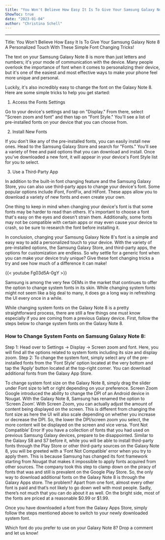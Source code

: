 ```yaml
---
title: "You Won't Believe How Easy It Is To Give Your Samsung Galaxy Note 8 A Personalized Touch With These Simple Font Changing Tricks!"
ShowToc: true 
date: "2023-01-04"
author: "Christina Schell"
---
```

*****
Title: You Won't Believe How Easy It Is To Give Your Samsung Galaxy Note 8 A Personalized Touch With These Simple Font Changing Tricks!

The text on your Samsung Galaxy Note 8 is more than just letters and numbers; it's your mode of communication with the device. Many people overlook the importance of font when it comes to personalizing their device, but it's one of the easiest and most effective ways to make your phone feel more unique and personal.

Luckily, it's also incredibly easy to change the font on the Galaxy Note 8. Here are some simple tricks to help you get started:

1. Access the Fonts Settings

Go to your device's settings and tap on "Display." From there, select "Screen zoom and font" and then tap on "Font Style." You'll see a list of pre-installed fonts on your device that you can choose from.

2. Install New Fonts

If you don't like any of the pre-installed fonts, you can easily install new ones. Head to the Samsung Galaxy Store and search for "Fonts." You'll see a variety of free and paid options that you can download and install. Once you've downloaded a new font, it will appear in your device's Font Style list for you to select.

3. Use a Third-Party App

In addition to the built-in font changing feature and the Samsung Galaxy Store, you can also use third-party apps to change your device's font. Some popular options include iFont, FontFix, and HiFont. These apps allow you to download a variety of new fonts and even create your own.

One thing to keep in mind when changing your device's font is that some fonts may be harder to read than others. It's important to choose a font that's easy on the eyes and doesn't strain them. Additionally, some fonts may not be compatible with certain apps or may even cause your device to crash, so be sure to research the font before installing it.

In conclusion, changing your Samsung Galaxy Note 8's font is a simple and easy way to add a personalized touch to your device. With the variety of pre-installed options, the Samsung Galaxy Store, and third-party apps, the options for customization are endless. So why settle for a generic font when you can make your device truly unique? Give these font changing tricks a try and see how much of a difference it can make!

{{< youtube Fg03d5A-0gY >}} 



Samsung is among the very few OEMs in the market that continues to offer the option to change system fonts in its skin. While changing system fonts might not seem like a big deal to many, it does go a long way in refreshing the UI every once in a while.

While changing system fonts on the Galaxy Note 8 is a pretty straightforward process, there are still a few things one must know especially if you are coming from a previous Galaxy device. First, follow the steps below to change system fonts on the Galaxy Note 8.

 
### How to Change System Fonts on Samsung Galaxy Note 8:


Step 1: Head over to Settings -> Display -> Screen zoom and font. Here, you will find all the options related to system fonts including its size and display zoom.
Step 2: To change the system font, simply select any of the pre-installed fonts from the ‘Font Style’ option located at the very bottom and tap the ‘Apply’ button located at the top-right corner. You can download additional fonts from the Galaxy App Store.

To change system font size on the Galaxy Note 8, simply drag the slider under Font size to left or right depending on your preference.
Screen Zoom
Google introduced the ability to change the DPI of an Android device in Nougat. With the Galaxy Note 8, Samsung has renamed the option to ‘Screen Zoom’.
With Screen Zoom, you can actually adjust the amount of content being displayed on the screen. This is different from changing the font size as here the UI will also scale depending on whether you increase or decrease the DPI. So, the lower the DPI/screen zoom you select, the more content will be displayed on the screen and vice versa.
‘Font Not Compatible’ Error
If you have a collection of fonts that you had used on previous Samsung Galaxy devices, prepare to be disappointed. Similar to the Galaxy S8 and S7 before it, while you will be able to install third-party fonts through the Play Store or other third-party sources on the Galaxy Note 8, you will be greeted with a ‘Font Not Compatible’ error when you try to apply them. This is because Samsung has changed its font framework starting from Nougat that makes it impossible to apply fonts acquired from other sources. The company took this step to clamp down on the piracy of fonts that was and still is prevalent on the Google Play Store.
So, the only way to download additional fonts on the Galaxy Note 8 is through the Galaxy Apps store. The problem? Apart from one font, almost every other font is paid and that’s not likely to go down well with most people. Sadly, there’s not much that you can do about it as well. On the bright side, most of the fonts are priced at a reasonable $0.99 or $1.99.

Once you have downloaded a font from the Galaxy Apps Store, simply follow the steps mentioned above to switch to your newly downloaded system font.

Which font do you prefer to use on your Galaxy Note 8? Drop a comment and let us know!




